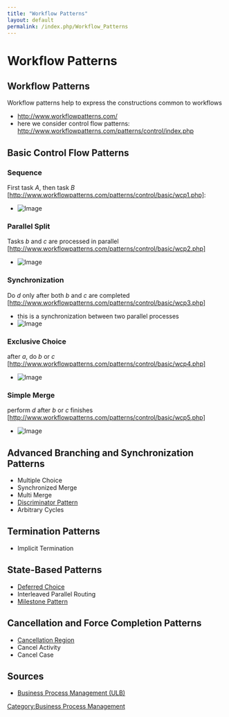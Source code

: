 ```yaml
---
title: "Workflow Patterns"
layout: default
permalink: /index.php/Workflow_Patterns
---
```


# Workflow Patterns

## Workflow Patterns
Workflow patterns help to express the constructions common to workflows
- http://www.workflowpatterns.com/
- here we consider control flow patterns: http://www.workflowpatterns.com/patterns/control/index.php


## Basic Control Flow Patterns
### Sequence
First task $A$, then task $B$ [http://www.workflowpatterns.com/patterns/control/basic/wcp1.php]:
- <img src="https://raw.github.com/alexeygrigorev/wiki-figures/master/ulb/bpm/pn/petri-net-sequence.png" alt="Image">

### Parallel Split
Tasks $b$ and $c$ are processed in parallel [http://www.workflowpatterns.com/patterns/control/basic/wcp2.php]
- <img src="https://raw.github.com/alexeygrigorev/wiki-figures/master/ulb/bpm/pn/petri-net-par-split.png" alt="Image">


### Synchronization
Do $d$ only after both $b$ and $c$ are completed [http://www.workflowpatterns.com/patterns/control/basic/wcp3.php]
- this is a synchronization between two parallel processes 
- <img src="https://raw.github.com/alexeygrigorev/wiki-figures/master/ulb/bpm/pn/petri-net-synch.png" alt="Image">


### Exclusive Choice
after $a$, do $b$ or $c$ [http://www.workflowpatterns.com/patterns/control/basic/wcp4.php]
- <img src="https://raw.github.com/alexeygrigorev/wiki-figures/master/ulb/bpm/pn/petri-net-xor.png" alt="Image">


### Simple Merge
perform $d$ after $b$ or $c$ finishes [http://www.workflowpatterns.com/patterns/control/basic/wcp5.php]
- <img src="https://raw.github.com/alexeygrigorev/wiki-figures/master/ulb/bpm/pn/petri-net-xor-merge.png" alt="Image">


## Advanced Branching and Synchronization Patterns
- Multiple Choice 
- Synchronized Merge 
- Multi Merge 
- [Discriminator Pattern](Discriminator_Pattern)
- Arbitrary Cycles


## Termination Patterns
- Implicit Termination



## State-Based Patterns
- [Deferred Choice](Deferred_Choice)
- Interleaved Parallel Routing
- [Milestone Pattern](Milestone_Pattern)


## Cancellation and Force Completion Patterns
- [Cancellation Region](Cancellation_Regions)
- Cancel Activity
- Cancel Case


## Sources
- [Business Process Management (ULB)](Business_Process_Management_(ULB))


[Category:Business Process Management](Category_Business_Process_Management)